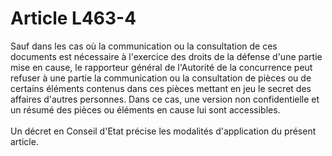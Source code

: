 # Article L463-4

<p>Sauf dans les cas où la communication ou la consultation de ces documents est nécessaire à l'exercice des droits de la défense d'une partie mise en cause, le rapporteur général de l'Autorité de la concurrence peut refuser à une partie la communication ou la consultation de pièces ou de certains éléments contenus dans ces pièces mettant en jeu le secret des affaires d'autres personnes. Dans ce cas, une version non confidentielle et un résumé des pièces ou éléments en cause lui sont accessibles. <br/><br/> Un décret en Conseil d'Etat précise les modalités d'application du présent article. </p>